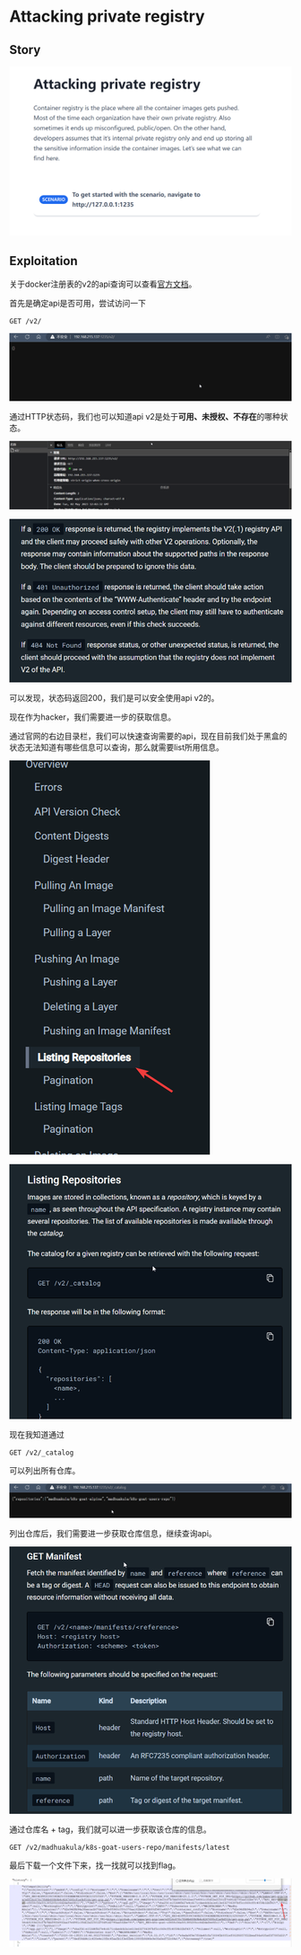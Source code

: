 # Attacking private registry

## Story

![msedge_wf5ieX1W3N](../images/2023-05/msedge_wf5ieX1W3N.png)

## Exploitation

关于docker注册表的v2的api查询可以查看[官方文档](https://docs.docker.com/registry/spec/api/)。

首先是确定api是否可用，尝试访问一下

```
GET /v2/
```

![msedge_4bJVH5KA8h](../images/2023-05/msedge_4bJVH5KA8h.png)

通过HTTP状态码，我们也可以知道api v2是处于**可用、未授权、不存在**的哪种状态。

![msedge_ABtO23MxJu](../images/2023-05/msedge_ABtO23MxJu.png)

![msedge_n6QRVXqu6z](../images/2023-05/msedge_n6QRVXqu6z.png)

可以发现，状态码返回200，我们是可以安全使用api v2的。

现在作为hacker，我们需要进一步的获取信息。

通过官网的右边目录栏，我们可以快速查询需要的api，现在目前我们处于黑盒的状态无法知道有哪些信息可以查询，那么就需要list所用信息。

![msedge_j6ANHr9Z2P](../images/2023-05/msedge_j6ANHr9Z2P.png)

![msedge_uxo3ZfMDdW](../images/2023-05/msedge_uxo3ZfMDdW.png)

现在我知道通过

```
GET /v2/_catalog
```

可以列出所有仓库。

![msedge_pCCqB2g63j](../images/2023-05/msedge_pCCqB2g63j.png)

列出仓库后，我们需要进一步获取仓库信息，继续查询api。

![msedge_uT66l72jNz](../images/2023-05/msedge_uT66l72jNz.png)

通过仓库名 + tag，我们就可以进一步获取该仓库的信息。

```
GET /v2/madhuakula/k8s-goat-users-repo/manifests/latest
```

最后下载一个文件下来，找一找就可以找到flag。

![notepad++_WKu1lASZ9n](../images/2023-05/notepad++_WKu1lASZ9n.png)
